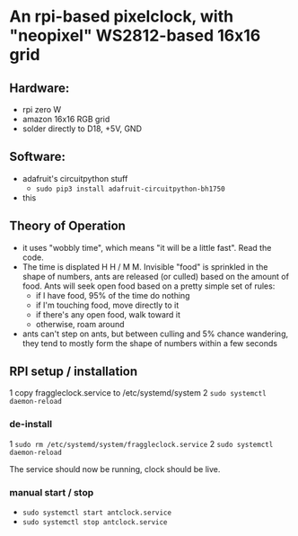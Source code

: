 # An rpi-based pixelclock, with "neopixel" WS2812-based 16x16 grid

## Hardware:

* rpi zero W
* amazon 16x16 RGB grid
* solder directly to D18, +5V, GND

## Software: 

* adafruit's circuitpython stuff
   * `sudo pip3 install adafruit-circuitpython-bh1750`
* this

## Theory of Operation

* it uses "wobbly time", which means "it will be a little fast".  Read the 
code.
* The time is displated H H / M M.  Invisible "food" is sprinkled in the 
shape of numbers, ants are released (or culled) based on the amount of food.
Ants will seek open food based on a pretty simple set of rules:
   * if I have food, 95% of the time do nothing 
   * if I'm touching food, move directly to it
   * if there's any open food, walk toward it
   * otherwise, roam around
* ants can't step on ants, but between culling and 5% chance wandering,
they tend to mostly form the shape of numbers within a few seconds

## RPI setup / installation

1 copy fraggleclock.service to /etc/systemd/system
2 `sudo systemctl daemon-reload`

### de-install
1 `sudo rm /etc/systemd/system/fraggleclock.service`
2 `sudo systemctl daemon-reload`

The service should now be running, clock should be live.

### manual start / stop
* `sudo systemctl start antclock.service`
* `sudo systemctl stop antclock.service`

